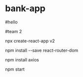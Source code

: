 # bank-app
#hello

#team 2

npx create-react-app v2

npm install --save react-router-dom

npm install axios

npm start
